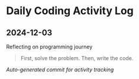 # Daily Coding Activity Log

## 2024-12-03

Reflecting on programming journey

> First, solve the problem. Then, write the code.

*Auto-generated commit for activity tracking*
